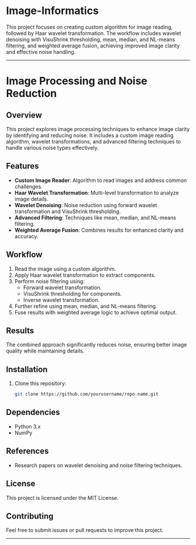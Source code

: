 # Image-Informatics
This project focuses on  creating custom algorithm for image reading, followed by Haar wavelet transformation. The workflow includes wavelet denoising with VisuShrink thresholding, mean, median, and NL-means filtering, and weighted average fusion, achieving improved image clarity and effective noise handling.

---

# Image Processing and Noise Reduction  

## Overview  
This project explores image processing techniques to enhance image clarity by identifying and reducing noise. It includes a custom image reading algorithm, wavelet transformations, and advanced filtering techniques to handle various noise types effectively.  

## Features  
- **Custom Image Reader**: Algorithm to read images and address common challenges.  
- **Haar Wavelet Transformation**: Multi-level transformation to analyze image details.  
- **Wavelet Denoising**: Noise reduction using forward wavelet transformation and VisuShrink thresholding.  
- **Advanced Filtering**: Techniques like mean, median, and NL-means filtering.  
- **Weighted Average Fusion**: Combines results for enhanced clarity and accuracy.  

## Workflow  
1. Read the image using a custom algorithm.  
2. Apply Haar wavelet transformation to extract components.  
3. Perform noise filtering using:  
   - Forward wavelet transformation.  
   - VisuShrink thresholding for components.  
   - Inverse wavelet transformation.  
4. Further refine using mean, median, and NL-means filtering.  
5. Fuse results with weighted average logic to achieve optimal output.  

## Results  
The combined approach significantly reduces noise, ensuring better image quality while maintaining details.  

## Installation  
1. Clone this repository:  
   ```bash  
   git clone https://github.com/yourusername/repo-name.git  
   ```  


## Dependencies  
- Python 3.x  
- NumPy  


## References  
- Research papers on wavelet denoising and noise filtering techniques.  

## License  
This project is licensed under the MIT License.  

## Contributing  
Feel free to submit issues or pull requests to improve this project.  

---  

